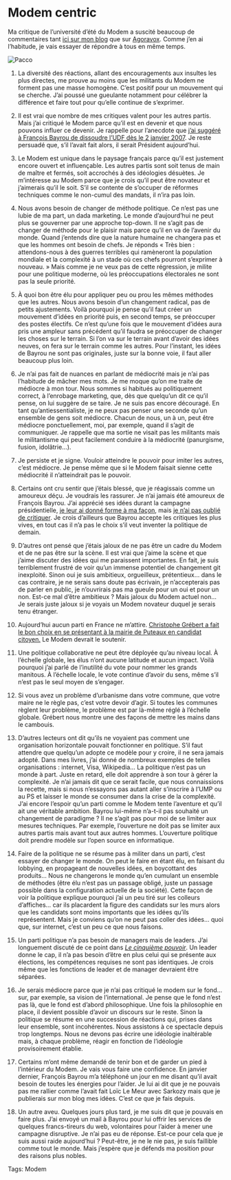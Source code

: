 # Modem centric

Ma critique de l’université d’été du Modem a suscité beaucoup de commentaires tant [ici sur mon blog](http://blog.tcrouzet.com/2007/09/17/militantisme-ecole-de-mediocrite/) que sur [Agoravox](http://agoravox.fr/article.php3?id_article=29197). Comme j’en ai l’habitude, je vais essayer de répondre à tous en même temps.<span id="more-574"></span>

![Pacco](http://blog.tcrouzet.comhttps://tcrouzet.com/images_tc/20070920pacco.gif)

1. La diversité des réactions, allant des encouragements aux insultes les plus directes, me prouve au moins que les militants du Modem ne forment pas une masse homogène. C’est positif pour un mouvement qui se cherche. J’ai poussé une gueulante notamment pour célébrer la différence et faire tout pour qu’elle continue de s’exprimer.

2. Il est vrai que nombre de mes critiques valent pour les autres partis. Mais j’ai critiqué le Modem parce qu’il est en devenir et que nous pouvons influer ce devenir. Je rappelle pour l’anecdote que [j’ai suggéré à François Bayrou de dissoudre l’UDF dès le 2 janvier 2007](http://blog.tcrouzet.com/2007/01/02/electrochoc-politique/). Je reste persuadé que, s’il l’avait fait alors, il serait Président aujourd’hui.

3. Le Modem est unique dans le paysage français parce qu’il est justement encore ouvert et influençable. Les autres partis sont soit tenus de main de maître et fermés, soit accrochés à des idéologies désuètes. Je m’intéresse au Modem parce que je crois qu’il peut être novateur et j’aimerais qu’il le soit. S’il se contente de s’occuper de réformes techniques comme le non-cumul des mandats, il n’ira pas loin.

4. Nous avons besoin de changer de méthode politique. Ce n’est pas une lubie de ma part, un dada marketing. Le monde d’aujourd’hui ne peut plus se gouverner par une approche top-down. Il ne s’agit pas de changer de méthode pour le plaisir mais parce qu’il en va de l’avenir du monde. Quand j’entends dire que la nature humaine ne changera pas et que les hommes ont besoin de chefs. Je réponds « Très bien : attendons-nous à des guerres terribles qui ramèneront la population mondiale et la complexité à un stade où ces chefs pourront s’exprimer à nouveau. » Mais comme je ne veux pas de cette régression, je milite pour une politique moderne, où les préoccupations électorales ne sont pas la seule priorité.

5. À quoi bon être élu pour appliquer peu ou prou les mêmes méthodes que les autres. Nous avons besoin d’un changement radical, pas de petits ajustements. Voilà pourquoi je pense qu’il faut créer un mouvement d’idées en priorité puis, en second temps, se préoccuper des postes électifs. Ce n’est qu’une fois que le mouvement d’idées aura pris une ampleur sans précédent qu’il faudra se préoccuper de changer les choses sur le terrain. Si l’on va sur le terrain avant d’avoir des idées neuves, on fera sur le terrain comme les autres. Pour l’instant, les idées de Bayrou ne sont pas originales, juste sur la bonne voie, il faut aller beaucoup plus loin.

6. Je n’ai pas fait de nuances en parlant de médiocrité mais je n’ai pas l’habitude de mâcher mes mots. Je me moque qu’on me traite de médiocre à mon tour. Nous sommes si habitués au politiquement correct, à l’enrobage marketing, que, dès que quelqu’un dit ce qu’il pense, on lui suggère de se taire. Je ne suis pas encore découragé. En tant qu’antiessentialiste, je ne peux pas penser une seconde qu’un ensemble de gens soit médiocre. Chacun de nous, un à un, peut être médiocre ponctuellement, moi, par exemple, quand il s’agit de communiquer. Je rappelle que ma sortie ne visait pas les militants mais le militantisme qui peut facilement conduire à la médiocrité (panurgisme, fusion, idolâtrie…).

7. Je persiste et je signe. Vouloir atteindre le pouvoir pour imiter les autres, c’est médiocre. Je pense même que si le Modem faisait sienne cette médiocrité il n’atteindrait pas le pouvoir.

8. Certains ont cru sentir que j’étais blessé, que je réagissais comme un amoureux déçu. Je voudrais les rassurer. Je n’ai jamais été amoureux de François Bayrou. J’ai apprécié ses idées durant la campagne présidentielle, [je leur ai donné forme à ma façon](http://blog.tcrouzet.com/2007/04/19/le-vrai-bayrou/), mais [je n’ai pas oublié de critiquer](http://blog.tcrouzet.com/2007/04/19/bayroumania-non-merci/). Je crois d’ailleurs que Bayrou accepte les critiques les plus vives, en tout cas il n’a pas le choix s’il veut inventer la politique de demain.

9. D’autres ont pensé que j’étais jaloux de ne pas être un cadre du Modem et de ne pas être sur la scène. Il est vrai que j’aime la scène et que j’aime discuter des idées qui me paraissent importantes. En fait, je suis terriblement frustré de voir qu’un immense potentiel de changement git inexploité. Sinon oui je suis ambitieux, orgueilleux, prétentieux… dans le cas contraire, je ne serais sans doute pas écrivain, je n’accepterais pas de parler en public, je n’ouvrirais pas ma gueule pour un oui et pour un non. Est-ce mal d’être ambitieux ? Mais jaloux du Modem actuel non… Je serais juste jaloux si je voyais un Modem novateur duquel je serais tenu étranger.

10. Aujourd’hui aucun parti en France ne m’attire. [Christophe Grébert a fait le bon choix en se présentant à la mairie de Puteaux en candidat citoyen.](http://blog.tcrouzet.com/2007/09/10/grebert-et-l%e2%80%99e-parti/) Le Modem devrait le soutenir.

11. Une politique collaborative ne peut être déployée qu’au niveau local. À l’échelle globale, les élus n’ont aucune latitude et aucun impact. Voilà pourquoi j’ai parlé de l’inutilité du vote pour nommer les grands manitous. À l’échelle locale, le vote continue d’avoir du sens, même s’il n’est pas le seul moyen de s’engager.

12. Si vous avez un problème d’urbanisme dans votre commune, que votre maire ne le règle pas, c’est votre devoir d’agir. Si toutes les communes règlent leur problème, le problème est par là-même réglé à l’échelle globale. Grébert nous montre une des façons de mettre les mains dans le cambouis.

13. D’autres lecteurs ont dit qu’ils ne voyaient pas comment une organisation horizontale pouvait fonctionner en politique. S’il faut attendre que quelqu’un adopte ce modèle pour y croire, il ne sera jamais adopté. Dans mes livres, j’ai donné de nombreux exemples de telles organisations : internet, Visa, Wikipedia… La politique n’est pas un monde à part. Juste en retard, elle doit apprendre à son tour à gérer la complexité. Je n’ai jamais dit que ce serait facile, que nous connaissions la recette, mais si nous n’essayons pas autant aller s’inscrire à l’UMP ou au PS et laisser le monde se consumer dans la crise de la complexité. J’ai encore l’espoir qu’un parti comme le Modem tente l’aventure et qu’il ait une véritable ambition. Bayrou lui-même n’a-t-il pas souhaité un changement de paradigme ? Il ne s’agit pas pour moi de se limiter aux mesures techniques. Par exemple, l’ouverture ne doit pas se limiter aux autres partis mais avant tout aux autres hommes. L’ouverture politique doit prendre modèle sur l’open source en informatique.

14. Faire de la politique ne se résume pas à militer dans un parti, c’est essayer de changer le monde. On peut le faire en étant élu, en faisant du lobbying, en propageant de nouvelles idées, en boycottant des produits… Nous ne changerons le monde qu’en cumulant un ensemble de méthodes (être élu n’est pas un passage obligé, juste un passage possible dans la configuration actuelle de la société). Cette façon de voir la politique explique pourquoi j’ai un peu tiré sur les colleurs d’affiches… car ils placardent la figure des candidats sur les murs alors que les candidats sont moins importants que les idées qu’ils représentent. Mais je conviens qu’on ne peut pas coller des idées… quoi que, sur internet, c’est un peu ce que nous faisons.

15. Un parti politique n’a pas besoin de managers mais de leaders. J’ai longuement discuté de ce point dans [*Le cinquième pouvoir*](http://blog.tcrouzet.com/le-cinquieme-pouvoir/). Un leader donne le cap, il n’a pas besoin d’être en plus celui qui se présente aux élections, les compétences requises ne sont pas identiques. Je crois même que les fonctions de leader et de manager devraient être séparées.

16. Je serais médiocre parce que je n’ai pas critiqué le modem sur le fond… sur, par exemple, sa vision de l’international. Je pense que le fond n’est pas là, que le fond est d’abord philosophique. Une fois la philosophie en place, il devient possible d’avoir un discours sur le reste. Sinon la politique se résume en une succession de réactions qui, prises dans leur ensemble, sont incohérentes. Nous assistons à ce spectacle depuis trop longtemps. Nous ne devons pas écrire une idéologie inaltérable mais, à chaque problème, réagir en fonction de l’idéologie provisoirement établie.

17. Certains m’ont même demandé de tenir bon et de garder un pied à l’intérieur du Modem. Je vais vous faire une confidence. En janvier dernier, François Bayrou m’a téléphoné un jour en me disant qu’il avait besoin de toutes les énergies pour l’aider. Je lui ai dit que je ne pouvais pas me rallier comme l’avait fait Loïc Le Meur avec Sarkozy mais que je publierais sur mon blog mes idées. C’est ce que je fais depuis.

18. Un autre aveu. Quelques jours plus tard, je me suis dit que je pouvais en faire plus. J’ai envoyé un mail à Bayrou pour lui offrir les services de quelques francs-tireurs du web, volontaires pour l’aider à mener une campagne disruptive. Je n’ai pas eu de réponse. Est-ce pour cela que je suis aussi raide aujourd’hui ? Peut-être, je ne le nie pas, je suis faillible comme tout le monde. Mais j’espère que je défends ma position pour des raisons plus nobles.

Tags: Modem